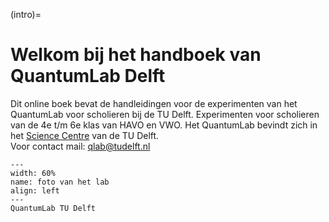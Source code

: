 (intro)=
# Welkom bij het handboek van QuantumLab Delft

Dit online boek bevat de handleidingen voor de experimenten van het QuantumLab voor scholieren bij de TU Delft. 
Experimenten voor scholieren van de 4e t/m 6e klas van HAVO en VWO.
Het QuantumLab bevindt zich in het [Science Centre](https://g.co/kgs/kWKLkwj) van de TU Delft. <br>
Voor contact mail: [qlab@tudelft.nl](qlab@tudelft.nl)

``` {figure} figures/foto-labs.jpg
---
width: 60%
name: foto van het lab
align: left
---
QuantumLab TU Delft
```

